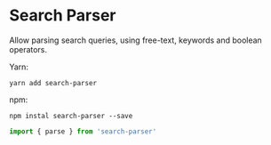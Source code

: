 # Search Parser

Allow parsing search queries, using free-text, keywords and boolean operators.

Yarn:
```shell
yarn add search-parser
```

npm: 
```shell 
npm instal search-parser --save
```

```javascript
import { parse } from 'search-parser'
```
